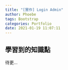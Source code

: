 ```yaml
---
title: "[實作] Login Admin"
author: Phoebe
tags: Bootstrap
categories: Portfolio
date: 2021-01-19 11:07:11
---
```


## 學習到的知識點

待更...
